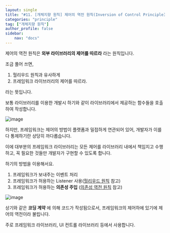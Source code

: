 ```yaml
---
layout: single
title: "#11. [개체지향 원칙] 제어의 역전 원칙(Inversion of Control Principle)"
categories: "principle"
tag: ["개체지향 원칙"]
author_profile: false
sidebar: 
    nav: "docs"
---
```


제어의 역전 원칙은 **외부 라이브러리의 제어를 따르라** 라는 원칙입니다.

조금 풀어 쓰면,

1. 헐리우드 원칙과 유사하게
2. 프레임워크 라이브러리의 제어를 따르라.

라는 뜻입니다.

보통 라이브러리를 이용한 개발시 하기와 같이 라이브러리에서 제공하는 함수들을 호출하여 작성합니다.

![image](https://github.com/tango1202/tango1202.github.io/assets/133472501/f1ff73a4-a613-478e-b110-09a3406493b5)

하지만, 프레임워크는 제어의 방법이 플랫폼과 밀접하게 연관되어 있어, 개발자가 이를 다 통제하기란 상당히 까다롭습니다. 

이에 대부분의 프레임워크 라이브러리는 모든 제어를 라이브러리 내에서 책임지고 수행하고, 꼭 필요한 것들만 개발자가 구현할 수 있도록 합니다.

하기의 방법을 이용해서요.

1. 프레임워크가 보내주는 이벤트 처리
2. 프레임워크가 허용하는 Listener 사용([헐리우드 원칙](https://tango1202.github.io/principle/principle-hollywood/) 참고)
3. 프레임워크가 허용하는 **의존성 주입** ([의존성 역전 원칙](https://tango1202.github.io/principle/principle-dependency-inversion/) 참고)

![image](https://github.com/tango1202/tango1202.github.io/assets/133472501/7bc7bd0f-f027-4ad6-83ce-1ed07a47bfed)

상기와 같은 **코딩 계약** 에 의해 코드가 작성됨으로서, 프레임워크의 제어하에 있기에 제어의 역전이라 불립니다.

주로 프레임워크 라이브러리, UI 컨트롤 라이브러리 등에서 사용합니다.
